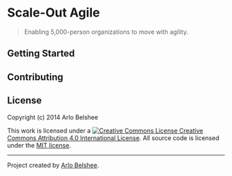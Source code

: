 # Scale-Out Agile

> Enabling 5,000-person organizations to move with agility.

## Getting Started

## Contributing



## License

Copyright (c) 2014 Arlo Belshee

This work is licensed under a [![Creative Commons License](https://i.creativecommons.org/l/by/4.0/88x31.png) Creative Commons Attribution 4.0 International License](http://creativecommons.org/licenses/by/4.0/). All source code is licensed under the [MIT license](LICENSE-MIT).

---

Project created by [Arlo Belshee](https://github.com/arlobelshee).
